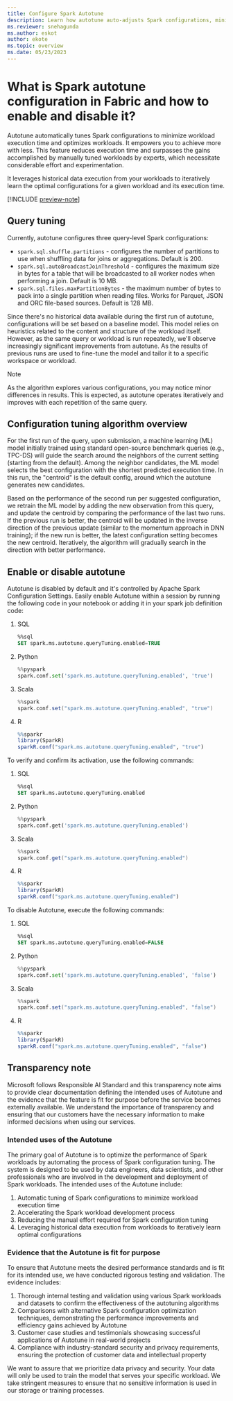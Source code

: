 ```yaml
---
title: Configure Spark Autotune
description: Learn how autotune auto-adjusts Spark configurations, minimizing workload execution time and optimizing performance. You can enable or disable autotune.
ms.reviewer: snehagunda
ms.author: eskot
author: ekote
ms.topic: overview
ms.date: 05/23/2023
---
```


# What is Spark autotune configuration in Fabric and how to enable and disable it?

Autotune automatically tunes Spark configurations to minimize workload execution time and optimizes workloads. It empowers you to achieve more with less. This feature reduces execution time and surpasses the gains accomplished by manually tuned workloads by experts, which necessitate considerable effort and experimentation.

It leverages historical data execution from your workloads to iteratively learn the optimal configurations for a given workload and its execution time.

[!INCLUDE [preview-note](../includes/preview-note.md)]

## Query tuning

Currently, autotune configures three query-level Spark configurations:

- `spark.sql.shuffle.partitions` - configures the number of partitions to use when shuffling data for joins or aggregations. Default is 200.
- `spark.sql.autoBroadcastJoinThreshold` - configures the maximum size in bytes for a table that will be broadcasted to all worker nodes when performing a join. Default is 10 MB.
- `spark.sql.files.maxPartitionBytes` - the maximum number of bytes to pack into a single partition when reading files. Works for Parquet, JSON and ORC file-based sources. Default is 128 MB.

Since there's no historical data available during the first run of autotune, configurations will be set based on a baseline model. This model relies on heuristics related to the content and structure of the workload itself. However, as the same query or workload is run repeatedly, we'll observe increasingly significant improvements from autotune. As the results of previous runs are used to fine-tune the model and tailor it to a specific workspace or workload.

> [!NOTE]
> As the algorithm explores various configurations, you may notice minor differences in results. This is expected, as autotune operates iteratively and improves with each repetition of the same query.

## Configuration tuning algorithm overview

For the first run of the query, upon submission, a machine learning (ML) model initially trained using standard open-source benchmark queries (e.g., TPC-DS) will guide the search around the neighbors of the current setting (starting from the default). Among the neighbor candidates, the ML model selects the best configuration with the shortest predicted execution time. In this run, the "centroid" is the default config, around which the autotune generates new candidates.

Based on the performance of the second run per suggested configuration, we retrain the ML model by adding the new observation from this query, and update the centroid by comparing the performance of the last two runs. If the previous run is better, the centroid will be updated in the inverse direction of the previous update (similar to the momentum approach in DNN training); if the new run is better, the latest configuration setting becomes the new centroid. Iteratively, the algorithm will gradually search in the direction with better performance.

## Enable or disable autotune

Autotune is disabled by default and it's controlled by Apache Spark Configuration Settings. Easily enable Autotune within a session by running the following code in your notebook or adding it in your spark job definition code:

1. SQL
   ```sql
   %%sql 
   SET spark.ms.autotune.queryTuning.enabled=TRUE 
   ```
1. Python
   ```python
   %%pyspark
   spark.conf.set('spark.ms.autotune.queryTuning.enabled', 'true')   
   ```
1. Scala 
   ```scala
   %%spark  
   spark.conf.set("spark.ms.autotune.queryTuning.enabled", "true") 
   ```
1. R
   ```r
   %%sparkr
   library(SparkR)
   sparkR.conf("spark.ms.autotune.queryTuning.enabled", "true")
   ```

To verify and confirm its activation, use the following commands:
1. SQL
   ```sql
   %%sql 
   SET spark.ms.autotune.queryTuning.enabled 
   ```
1. Python 
   ```python
   %%pyspark  
   spark.conf.get('spark.ms.autotune.queryTuning.enabled')   
   ```
1. Scala
   ```scala
   %%spark  
   spark.conf.get("spark.ms.autotune.queryTuning.enabled") 
   ```
1. R
   ```r
   %%sparkr
   library(SparkR)
   sparkR.conf("spark.ms.autotune.queryTuning.enabled")
   ```

To disable Autotune, execute the following commands:
1. SQL
   ```sql
   %%sql 
   SET spark.ms.autotune.queryTuning.enabled=FALSE 
   ```
1. Python 
   ```python
   %%pyspark  
   spark.conf.set('spark.ms.autotune.queryTuning.enabled', 'false')   
   ```
1. Scala 
   ```scala
   %%spark
   spark.conf.set("spark.ms.autotune.queryTuning.enabled", "false") 
   ```
1. R
   ```r
   %%sparkr
   library(SparkR)
   sparkR.conf("spark.ms.autotune.queryTuning.enabled", "false")
   ```

## Transparency note

Microsoft follows Responsible AI Standard and this transparency note aims to provide clear documentation defining the intended uses of Autotune and the evidence that the feature is fit for purpose before the service becomes externally available. We understand the importance of transparency and ensuring that our customers have the necessary information to make informed decisions when using our services.

### Intended uses of the Autotune
The primary goal of Autotune is to optimize the performance of Spark workloads by automating the process of Spark configuration tuning. The system is designed to be used by data engineers, data scientists, and other professionals who are involved in the development and deployment of Spark workloads. The intended uses of the Autotune include:
1. Automatic tuning of Spark configurations to minimize workload execution time
1. Accelerating the Spark workload development process
1. Reducing the manual effort required for Spark configuration tuning
1. Leveraging historical data execution from workloads to iteratively learn optimal configurations

### Evidence that the Autotune is fit for purpose
To ensure that Autotune meets the desired performance standards and is fit for its intended use, we have conducted rigorous testing and validation. The evidence includes:
1. Thorough internal testing and validation using various Spark workloads and datasets to confirm the effectiveness of the autotuning algorithms
1. Comparisons with alternative Spark configuration optimization techniques, demonstrating the performance improvements and efficiency gains achieved by Autotune
1. Customer case studies and testimonials showcasing successful applications of Autotune in real-world projects
1. Compliance with industry-standard security and privacy requirements, ensuring the protection of customer data and intellectual property


We want to assure that we prioritize data privacy and security. Your data will only be used to train the model that serves your specific workload. We take stringent measures to ensure that no sensitive information is used in our storage or training processes.
